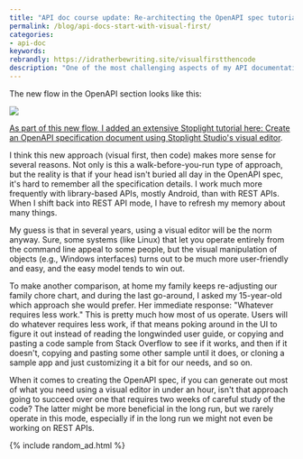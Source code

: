 ```yaml
---
title: "API doc course update: Re-architecting the OpenAPI spec tutorials to start with visual modeling tools first, then code"
permalink: /blog/api-docs-start-with-visual-first/
categories:
- api-doc
keywords:
rebrandly: https://idratherbewriting.site/visualfirstthencode
description: "One of the most challenging aspects of my API documentation course is with the <a href='/learnapidoc/restapispecifications.html'>OpenAPI specification</a>. Describing how to code this detailed spec line-by-line is not only tedious but highly prone to error, confusion, and frustration. Recently, I decided to shift the approach in my course to begin first with coding the OpenAPI spec in a visual editor using Stoplight Studio, and then later, if desired, transition to a code-based approach."
---
```


The new flow in the OpenAPI section looks like this:

<a href="https://idratherbewriting.com/learnapidoc/restapispecifications.html"><img src="http://s3.us-west-1.wasabisys.com/idbwmedia.com/images/newuserflowopenapispec2.png"/>

As part of this new flow, I added an extensive Stoplight tutorial here: [Create an OpenAPI specification document using Stoplight Studio's visual editor](/learnapidoc/pubapis_openapis_quickstart_stoplight.html).

I think this new approach (visual first, then code) makes more sense for several reasons. Not only is this a walk-before-you-run type of approach, but the reality is that if your head isn't buried all day in the OpenAPI spec, it's hard to remember all the specification details. I work much more frequently with library-based APIs, mostly Android, than with REST APIs. When I shift back into REST API mode, I have to refresh my memory about many things.

My guess is that in several years, using a visual editor will be the norm anyway. Sure, some systems (like Linux) that let you operate entirely from the command line appeal to some people, but the visual manipulation of objects (e.g., Windows interfaces) turns out to be much more user-friendly and easy, and the easy model tends to win out.

To make another comparison, at home my family keeps re-adjusting our family chore chart, and during the last go-around, I asked my 15-year-old which approach she would prefer. Her immediate response: "Whatever requires less work." This is pretty much how most of us operate. Users will do whatever requires less work, if that means poking around in the UI to figure it out instead of reading the longwinded user guide, or copying and pasting a code sample from Stack Overflow to see if it works, and then if it doesn't, copying and pasting some other sample until it does, or cloning a sample app and just customizing it a bit for our needs, and so on.

When it comes to creating the OpenAPI spec, if you can generate out most of what you need using a visual editor in under an hour, isn't that approach going to succeed over one that requires two weeks of careful study of the code? The latter might be more beneficial in the long run, but we rarely operate in this mode, especially if in the long run we might not even be working on REST APIs.

{% include random_ad.html %}
